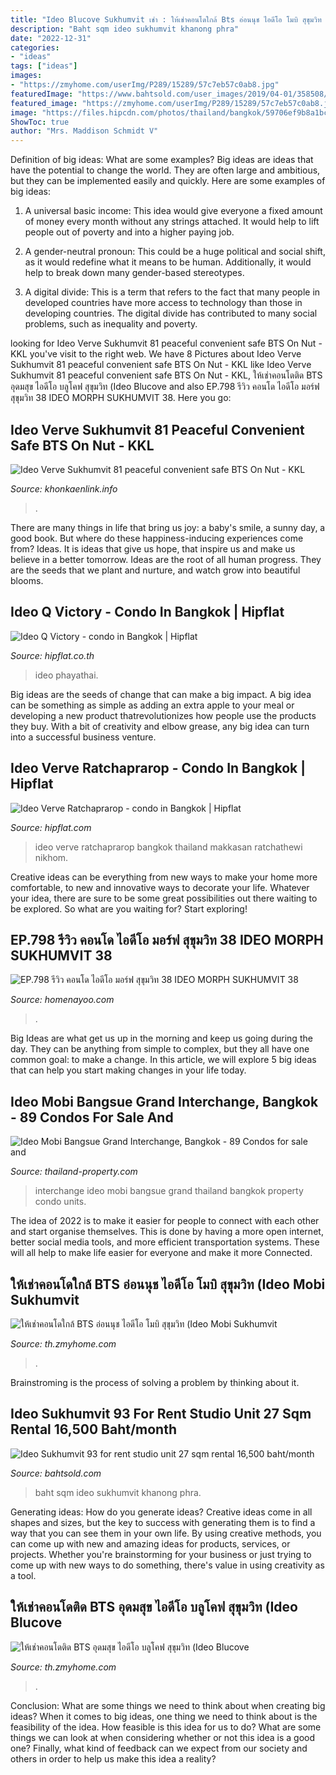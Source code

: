 ```yaml
---
title: "Ideo Blucove Sukhumvit เช่า : ให้เช่าคอนโดใกล้ Bts อ่อนนุช ไอดีโอ โมบิ สุขุมวิท (ideo Mobi Sukhumvit"
description: "Baht sqm ideo sukhumvit khanong phra"
date: "2022-12-31"
categories:
- "ideas"
tags: ["ideas"]
images:
- "https://zmyhome.com/userImg/P289/15289/57c7eb57c0ab8.jpg"
featuredImage: "https://www.bahtsold.com/user_images/2019/04-01/358508/img_117711_1554101190_85887.jpg?1593357684"
featured_image: "https://zmyhome.com/userImg/P289/15289/57c7eb57c0ab8.jpg"
image: "https://files.hipcdn.com/photos/thailand/bangkok/59706ef9b8a1bc771c000b7c/ideo-q-victory-condo-bangkok-5a531ba5a12eda1021000115_full@2x.jpg"
ShowToc: true
author: "Mrs. Maddison Schmidt V"
---
```



Definition of big ideas: What are some examples?
Big ideas are ideas that have the potential to change the world. They are often large and ambitious, but they can be implemented easily and quickly. Here are some examples of big ideas:
1. A universal basic income: This idea would give everyone a fixed amount of money every month without any strings attached. It would help to lift people out of poverty and into a higher paying job.

2. A gender-neutral pronoun: This could be a huge political and social shift, as it would redefine what it means to be human. Additionally, it would help to break down many gender-based stereotypes.

3. A digital divide: This is a term that refers to the fact that many people in developed countries have more access to technology than those in developing countries. The digital divide has contributed to many social problems, such as inequality and poverty.

	

		
looking for Ideo Verve Sukhumvit 81 peaceful convenient safe BTS On Nut - KKL you've visit to the right web. We have 8 Pictures about Ideo Verve Sukhumvit 81 peaceful convenient safe BTS On Nut - KKL like Ideo Verve Sukhumvit 81 peaceful convenient safe BTS On Nut - KKL, ให้เช่าคอนโดติด BTS อุดมสุข ไอดีโอ บลูโคฟ สุขุมวิท (Ideo Blucove and also EP.798 รีวิว คอนโด ไอดีโอ มอร์ฟ สุขุมวิท 38 IDEO MORPH SUKHUMVIT 38. Here you go:
		
    
## Ideo Verve Sukhumvit 81 Peaceful Convenient Safe BTS On Nut - KKL

<img loading=lazy src="https://www.khonkaenlink.info/wp-content/uploads/2021/08/319194pic5.jpg" onerror="this.onerror=null;this.src='https://tse1.mm.bing.net/th?id=OIP.MdPIoyZthSRnF7pesiCnfAHaFj&amp;pid=15.1';" alt="Ideo Verve Sukhumvit 81 peaceful convenient safe BTS On Nut - KKL">

_Source: khonkaenlink.info_

>. 

	

There are many things in life that bring us joy: a baby's smile, a sunny day, a good book. But where do these happiness-inducing experiences come from? Ideas. It is ideas that give us hope, that inspire us and make us believe in a better tomorrow. Ideas are the root of all human progress. They are the seeds that we plant and nurture, and watch grow into beautiful blooms.

    
## Ideo Q Victory - Condo In Bangkok | Hipflat

<img loading=lazy src="https://files.hipcdn.com/photos/thailand/bangkok/59706ef9b8a1bc771c000b7c/ideo-q-victory-condo-bangkok-5a531ba5a12eda1021000115_full@2x.jpg" onerror="this.onerror=null;this.src='https://tse1.mm.bing.net/th?id=OIP.5cEJ9eZbgKPu441QCarP3gHaD8&amp;pid=15.1';" alt="Ideo Q Victory - condo in Bangkok | Hipflat">

_Source: hipflat.co.th_

>ideo phayathai. 

	

Big ideas are the seeds of change that can make a big impact. A big idea can be something as simple as adding an extra apple to your meal or developing a new product thatrevolutionizes how people use the products they buy. With a bit of creativity and elbow grease, any big idea can turn into a successful business venture.

    
## Ideo Verve Ratchaprarop - Condo In Bangkok | Hipflat

<img loading=lazy src="https://files.hipcdn.com/photos/thailand/bangkok/5119b76def23779a610008fa/ideo-verve-ratchaprarop-condo-bangkok-596d79a5b8a1bc5bc2001350_full.jpg" onerror="this.onerror=null;this.src='https://tse2.mm.bing.net/th?id=OIP.84TsJyfj51HO17CIMMOLOgHaEI&amp;pid=15.1';" alt="Ideo Verve Ratchaprarop - condo in Bangkok | Hipflat">

_Source: hipflat.com_

>ideo verve ratchaprarop bangkok thailand makkasan ratchathewi nikhom. 

	

Creative ideas can be everything from new ways to make your home more comfortable, to new and innovative ways to decorate your life. Whatever your idea, there are sure to be some great possibilities out there waiting to be explored. So what are you waiting for? Start exploring!

    
## EP.798 รีวิว คอนโด ไอดีโอ มอร์ฟ สุขุมวิท 38 IDEO MORPH SUKHUMVIT 38

<img loading=lazy src="https://www.homenayoo.com/wp-content/uploads/2017/05/IDEO-MORPH-สุขุมวิท-38.jpg" onerror="this.onerror=null;this.src='https://tse2.mm.bing.net/th?id=OIP.YiFb7m9yOnaIduTzYnHrvAHaE7&amp;pid=15.1';" alt="EP.798 รีวิว คอนโด ไอดีโอ มอร์ฟ สุขุมวิท 38 IDEO MORPH SUKHUMVIT 38">

_Source: homenayoo.com_

>. 

	

Big Ideas are what get us up in the morning and keep us going during the day. They can be anything from simple to complex, but they all have one common goal: to make a change. In this article, we will explore 5 big ideas that can help you start making changes in your life today.

    
## Ideo Mobi Bangsue Grand Interchange, Bangkok - 89 Condos For Sale And

<img loading=lazy src="https://photosrp.thailand-property.com/1.0-TH-21489-PJ-6721-1867452489564eb8a71710a-0-1080-625/ideo-mobi-bangsue-grand-interchange.jpg" onerror="this.onerror=null;this.src='https://tse4.mm.bing.net/th?id=OIP.QrBBB_XoKyHbRlPCP7cWKgHaD8&amp;pid=15.1';" alt="Ideo Mobi Bangsue Grand Interchange, Bangkok - 89 Condos for sale and">

_Source: thailand-property.com_

>interchange ideo mobi bangsue grand thailand bangkok property condo units. 

	

The idea of 2022 is to make it easier for people to connect with each other and start organise themselves. This is done by having a more open internet, better social media tools, and more efficient transportation systems. These will all help to make life easier for everyone and make it more Connected.

    
## ให้เช่าคอนโดใกล้ BTS อ่อนนุช ไอดีโอ โมบิ สุขุมวิท (Ideo Mobi Sukhumvit

<img loading=lazy src="https://zmyhome.com/userImg/P167/298167/5fbf693f2f0e7.jpg" onerror="this.onerror=null;this.src='https://tse4.mm.bing.net/th?id=OIP.-1_JK-9VoAz33pLSGHUnKwHaFj&amp;pid=15.1';" alt="ให้เช่าคอนโดใกล้ BTS อ่อนนุช ไอดีโอ โมบิ สุขุมวิท (Ideo Mobi Sukhumvit">

_Source: th.zmyhome.com_

>. 

	

Brainstroming is the process of solving a problem by thinking about it.

    
## Ideo Sukhumvit 93 For Rent Studio Unit 27 Sqm Rental 16,500 Baht/month

<img loading=lazy src="https://www.bahtsold.com/user_images/2019/04-01/358508/img_117711_1554101190_85887.jpg?1593357684" onerror="this.onerror=null;this.src='https://tse1.mm.bing.net/th?id=OIP.JylVVl5MGEI3bcqOV75vtQHaFj&amp;pid=15.1';" alt="Ideo Sukhumvit 93 for rent studio unit 27 sqm rental 16,500 baht/month">

_Source: bahtsold.com_

>baht sqm ideo sukhumvit khanong phra. 

	

Generating ideas: How do you generate ideas?
Creative ideas come in all shapes and sizes, but the key to success with generating them is to find a way that you can see them in your own life. By using creative methods, you can come up with new and amazing ideas for products, services, or projects. Whether you're brainstorming for your business or just trying to come up with new ways to do something, there's value in using creativity as a tool.

    
## ให้เช่าคอนโดติด BTS อุดมสุข ไอดีโอ บลูโคฟ สุขุมวิท (Ideo Blucove

<img loading=lazy src="https://zmyhome.com/userImg/P289/15289/57c7eb57c0ab8.jpg" onerror="this.onerror=null;this.src='https://tse4.mm.bing.net/th?id=OIP.QmmklC0_R3HNBCorai7AyQHaFD&amp;pid=15.1';" alt="ให้เช่าคอนโดติด BTS อุดมสุข ไอดีโอ บลูโคฟ สุขุมวิท (Ideo Blucove">

_Source: th.zmyhome.com_

>. 

	

Conclusion: What are some things we need to think about when creating big ideas?
When it comes to big ideas, one thing we need to think about is the feasibility of the idea. How feasible is this idea for us to do? What are some things we can look at when considering whether or not this idea is a good one? Finally, what kind of feedback can we expect from our society and others in order to help us make this idea a reality?

